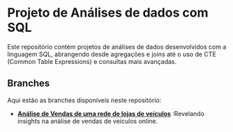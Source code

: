 # Projeto de Análises de dados com SQL

Este repositório contém projetos de análises de dados desenvolvidos com a linguagem SQL, abrangendo desde agregações e joins até o uso de CTE (Common Table Expressions) e consultas mais avançadas.

## Branches

Aqui estão as branches disponíveis neste repositório:

- [**Análise de Vendas de uma rede de lojas de veiculos**](https://github.com/thuanyvermelho/Analises_Dados_SQL/tree/1---An%C3%A1lise-de-Vendas-de-uma-rede-de-lojas-de-veiculos) :Revelando insights na análise de vendas de veículos online.


